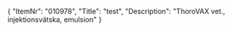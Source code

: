 {
  "ItemNr": "010978",
  "Title": "test",
  "Description": "ThoroVAX vet., injektionsvätska, emulsion"
}